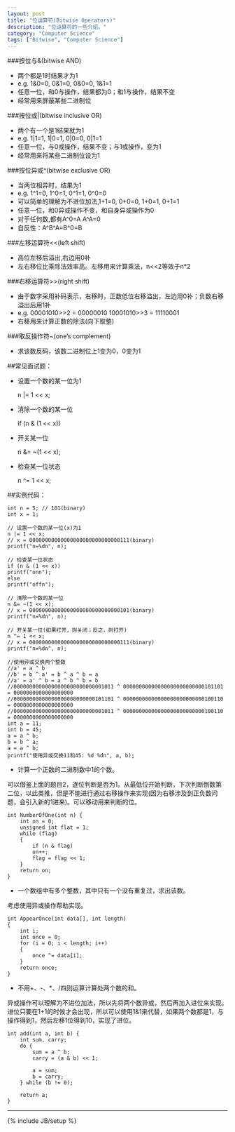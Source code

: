 ```yaml
---
layout: post
title: "位运算符(Bitwise Operators)"
description: "位运算符的一些介绍。"
category: "Computer Science"
tags: ["Bitwise", "Computer Science"]
---
```


###按位与&(bitwise AND)

+ 两个都是1时结果才为1
+ e.g. 1&0=0, 0&1=0, 0&0=0, 1&1=1
+ 任意一位，和0与操作，结果都为0；和1与操作，结果不变
+ 经常用来屏蔽某些二进制位

###按位或|(bitwise inclusive OR)

+ 两个有一个是1结果就为1
+ e.g. 1|1=1, 1|0=1, 0|0=0, 0|1=1
+ 任意一位，与0或操作，结果不变；与1或操作，变为1
+ 经常用来将某些二进制位设为1

###按位异或^(bitwise exclusive OR)
+ 当两位相异时，结果为1
+ e.g. 1^1=0, 1^0=1, 0^1=1, 0^0=0
+ 可以简单的理解为不进位加法,1+1=0, 0+0=0, 1+0=1,  0+1=1 
+ 任意一位，和0异或操作不变，和自身异或操作为0
+ 对于任何数,都有A^0=A A^A=0
+ 自反性：A^B^A=B^0=B

###左移运算符<<(left shift)
+ 高位左移后溢出,右边用0补
+ 左右移位比乘除法效率高。左移用来计算乘法，n<<2等效于n*2

###右移运算符>>(right shift)
+ 由于数字采用补码表示，右移时，正数低位右移溢出，左边用0补；负数右移溢出后用1补
+ e.g. 00001010>>2 = 00000010 10001010>>3 = 11110001
+ 右移用来计算正数的除法(向下取整)

###取反操作符~(one’s complement)
+ 求该数反码，该数二进制位上1变为0，0变为1

##常见面试题：
+ 设置一个数的某一位为1

	n |= 1 << x;

+ 清除一个数的某一位

	if (n & (1 << x))

+ 开关某一位

	n &= ~(1 << x);

+ 检查某一位状态

	n ^= 1 << x;

##实例代码：
 
	int n = 5; // 101(binary)
	int x = 1;
	
	// 设置一个数的某一位(x)为1
	n |= 1 << x;
	// x = 00000000000000000000000000000111(binary)
	printf("n=%dn", n);
	
	// 检查某一位状态
	if (n & (1 << x))
	printf("onn");
	else
	printf("offn");
	
	// 清除一个数的某一位
	n &= ~(1 << x);
	// x = 00000000000000000000000000000101(binary)
	printf("n=%dn", n);
	
	// 开关某一位(如果打开，则关闭；反之，则打开)
	n ^= 1 << x;
	// x = 00000000000000000000000000000111(binary)
	printf("n=%dn", n);
	
	//使用异或交换两个整数
	//a' = a ^ b
	//b' = b ^ a' = b ^ a ^ b = a
	//a' = a' ^ b = a ^ b ^ b = b
	//00000000000000000000000000001011 ^ 00000000000000000000000000101101 = 0000000000000000000
	//00000000000000000000000000101101 ^ 00000000000000000000000000100110 = 0000000000000000000
	//00000000000000000000000000001011 ^ 00000000000000000000000000100110 = 0000000000000000000
	int a = 11;
	int b = 45;
	a = a ^ b;
	b = b ^ a;
	a = a ^ b;
	printf("使用异或交换11和45: %d %dn", a, b);

+ 计算一个正数的二进制数中1的个数。

可以借鉴上面的题目2，逐位判断是否为1。从最低位开始判断，下次判断倒数第二位，以此类推，但是不能进行通过右移操作来实现(因为右移涉及到正负数问题，会引入新的1进来)。可以移动用来判断的位。

	int NumberOfOne(int n) {
		int on = 0;
		unsigned int flat = 1;
		while (flag)
		{
			if (n & flag)
			on++;
			flag = flag << 1;
		}
		return on;
	}

+ 一个数组中有多个整数，其中只有一个没有重复过，求出该数。

考虑使用异或操作帮助实现。
 
	int AppearOnce(int data[], int length)
	{
		int i;
		int once = 0;
		for (i = 0; i < length; i++)
		{
			once ^= data[i];
		}
		return once;
	}

+ 不用+、-、*、/四则运算计算处两个数的和。

异或操作可以理解为不进位加法，所以先将两个数异或，然后再加入进位来实现。进位只要在1+1的时候才会出现，所以可以使用1&1来代替，如果两个数都是1，与操作得到1，然后左移1位得到10，实现了进位。
 
	int add(int a, int b) {
		int sum, carry;
		do {
			sum = a ^ b;
			carry = (a & b) << 1;
			
			a = sum; 
			b = carry;
		} while (b != 0);
		
		return a;
	}

---


{% include JB/setup %}